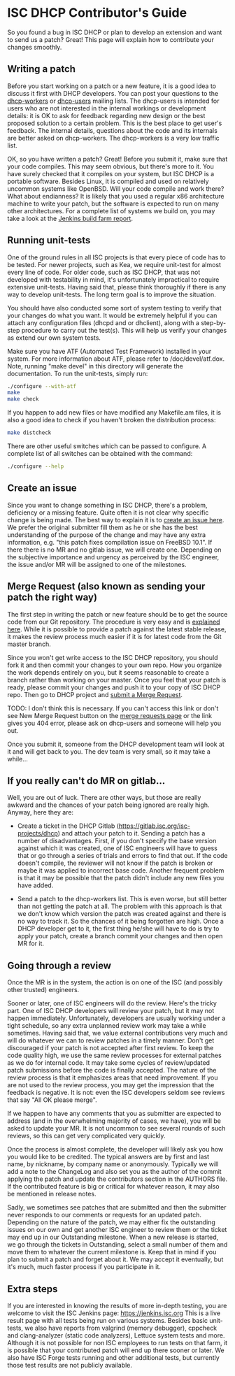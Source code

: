 # ISC DHCP Contributor's Guide

So you found a bug in ISC DHCP or plan to develop an extension and want to send us a patch? Great!
This page will explain how to contribute your changes smoothly.

## Writing a patch

Before you start working on a patch or a new feature, it is a good idea to discuss it first with
DHCP developers. You can post your questions to the [dhcp-workers](https://lists.isc.org/mailman/listinfo/dhcp-workers)
or [dhcp-users](https://lists.isc.org/mailman/listinfo/dhcp-users) mailing lists. The dhcp-users is
intended for users who are not interested in the internal workings or development details: it is
OK to ask for feedback regarding new design or the best proposed solution to a certain problem.
This is the best place to get user's feedback. The internal details, questions about the code and
its internals are better asked on dhcp-workers. The dhcp-workers is a very low traffic list.

OK, so you have written a patch? Great! Before you submit it, make sure that your code compiles.
This may seem obvious, but there's more to it. You have surely checked that it compiles on your
system, but ISC DHCP is a portable software. Besides Linux, it is compiled and used on relatively
uncommon systems like OpenBSD. Will your code compile and work there? What about endianness? It is
likely that you used a regular x86 architecture machine to write your patch, but the software is
expected to run on many other architectures. For a complete list of systems we build on, you may
take a look at the [Jenkins build farm report](https://jenkins.isc.org/view/isc-dhcp/).

## Running unit-tests

One of the ground rules in all ISC projects is that every piece of code has to be tested. For newer
projects, such as Kea, we require unit-test for almost every line of code. For older code, such as
ISC DHCP, that was not developed with testability in mind, it's unfortunately impractical to require
extensive unit-tests. Having said that, please think thoroughly if there is any way to develop
unit-tests. The long term goal is to improve the situation.

You should have also conducted some sort of system testing to verify that your changes do what you
want. It would be extremely helpful if you can attach any configuration files (dhcpd and or
dhclient), along with a step-by-step procedure to carry out the test(s).  This will help us verify
your changes as extend our own system tests.

Make sure you have ATF (Automated Test Framework) installed in your system. For more information
about ATF, please refer to <dhcp source tree>/doc/devel/atf.dox.  Note, running "make devel" in this
directory will generate the documentation. To run the unit-tests, simply run:

```bash
./configure --with-atf
make
make check
```

If you happen to add new files or have modified any Makefile.am files, it is also a good idea to
check if you haven't broken the distribution process:

```bash
make distcheck
```

There are other useful switches which can be passed to configure. A complete list of all switches
can be obtained with the command:

```bash
./configure --help
```

## Create an issue

Since you want to change something in ISC DHCP, there's a problem, deficiency or a missing feature.
Quite often it is not clear why specific change is being made. The best way to explain it is to
[create an issue here](https://gitlab.isc.org/isc-projects/dhcp/issues/new). We prefer the original
submitter fill them as he or she has the best understanding of the purpose of the change and may
have any extra information, e.g. "this patch fixes compilation issue on FreeBSD 10.1". If there there
is no MR and no gitlab issue, we will create one. Depending on the subjective importance and urgency
as perceived by the ISC engineer, the issue and/or MR will be assigned to one of the milestones.

## Merge Request (also known as sending your patch the right way)

The first step in writing the patch or new feature should be to get the source code from our Git
repository. The procedure is very easy and is [explained here](https://gitlab.isc.org/isc-projects/dhcp/wikis/processes/gitlab-howto).
While it is possible to provide a patch against the latest stable release, it makes the review
process much easier if it is for latest code from the Git master branch.

Since you won't get write access to the ISC DHCP repository, you should fork it and then commit
your changes to your own repo. How you organize the work depends entirely on you, but it seems
reasonable to create a branch rather than working on your master.  Once you feel that your patch
is ready, please commit your changes and push it to your copy of ISC DHCP repo. Then go to DHCP project
and [submit a Merge Request](https://gitlab.isc.org/isc-projects/dhcp/merge_requests/new).

TODO: I don't think this is necessary. If you can't access this link or don't see New Merge Request
button on the [merge requests page](https://gitlab.isc.org/isc-projects/dhcp/merge_requests)
or the link gives you 404 error, please ask on dhcp-users and someone will help you out.

Once you submit it, someone from the DHCP development team will look at it and will get back to you.
The dev team is very small, so it may take a while...

## If you really can't do MR on gitlab...

Well, you are out of luck. There are other ways, but those are really awkward and the chances of
your patch being ignored are really high. Anyway, here they are:

- Create a ticket in the DHCP Gitlab (https://gitlab.isc.org/isc-projects/dhcp) and attach your
  patch to it. Sending a patch has a number of disadvantages. First, if you don't specify the base
  version against which it was created, one of ISC engineers will have to guess that or go through
  a series of trials and errors to find that out. If the code doesn't compile, the reviewer will not
  know if the patch is broken or maybe it was applied to incorrect base code. Another frequent
  problem is that it may be possible that the patch didn't include any new files you have added.

- Send a patch to the dhcp-workers list. This is even worse, but still better than not getting the
  patch at all. The problem with this approach is that we don't know which version the patch was
  created against and there is no way to track it. So the chances of it being forgotten are high.
  Once a DHCP developer get to it, the first thing he/she will have to do is try to apply your
  patch, create a branch commit your changes and then open MR for it.

## Going through a review

Once the MR is in the system, the action is on one of the ISC (and possibly other trusted) engineers.

Sooner or later, one of ISC engineers will do the review. Here's the tricky part. One of ISC DHCP
developers will review your patch, but it may not happen immediately. Unfortunately, developers
are usually working under a tight schedule, so any extra unplanned review work may take a while
sometimes. Having said that, we value external contributions very much and will do whatever we
can to review patches in a timely manner. Don't get discouraged if your patch is not accepted
after first review. To keep the code quality high, we use the same review processes for external
patches as we do for internal code. It may take some cycles of review/updated patch submissions
before the code is finally accepted. The nature of the review process is that it emphasizes areas
that need improvement. If you are not used to the review process, you may get the impression that
the feedback is negative. It is not: even the ISC developers seldom see reviews that say "All OK
please merge".

If we happen to have any comments that you as submitter are expected to address (and in the
overwhelming majority of cases, we have), you will be asked to update your MR. It is not
uncommon to see several rounds of such reviews, so this can get very complicated very quickly.

Once the process is almost complete, the developer will likely ask you how you would like to be
credited. The typical answers are by first and last name, by nickname, by company name or
anonymously. Typically we will add a note to the ChangeLog and also set you as the author of the
commit applying the patch and update the contributors section in the AUTHORS file. If the
contributed feature is big or critical for whatever reason, it may also be mentioned in release
notes.

Sadly, we sometimes see patches that are submitted and then the submitter never responds to our
comments or requests for an updated patch. Depending on the nature of the patch, we may either fix
the outstanding issues on our own and get another ISC engineer to review them or the ticket may end
up in our Outstanding milestone. When a new release is started, we go through the tickets in
Outstanding, select a small number of them and move them to whatever the current milestone is. Keep
that in mind if you plan to submit a patch and forget about it. We may accept it eventually, but
it's much, much faster process if you participate in it.

## Extra steps

If you are interested in knowing the results of more in-depth testing, you are welcome to visit the
ISC Jenkins page: https://jenkins.isc.org This is a live result page with all tests being run on
various systems. Besides basic unit-tests, we also have reports from valgrind (memory debugger),
cppcheck and clang-analyzer (static code analyzers), Lettuce system tests and more. Although it
is not possible for non ISC employees to run tests on that farm, it is possible that your
contributed patch will end up there sooner or later. We also have ISC Forge tests running and other
additional tests, but currently those test results are not publicly available.
